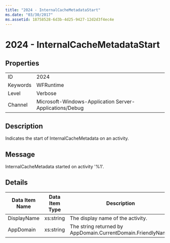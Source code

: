 ```yaml
---
title: "2024 - InternalCacheMetadataStart"
ms.date: "03/30/2017"
ms.assetid: 18758528-6d3b-4d25-9427-12d2d3f4ec4e
---
```

# 2024 - InternalCacheMetadataStart
## Properties  


|||  
|-|-|  
|ID|2024|  
|Keywords|WFRuntime|  
|Level|Verbose|  
|Channel|Microsoft-Windows-Application Server-Applications/Debug|  

## Description  
 Indicates the start of InternalCacheMetadata on an activity.  

## Message  
 InternalCacheMetadata started on activity '%1'.  

## Details  


| Data Item Name | Data Item Type |                         Description                          |
|----------------|----------------|--------------------------------------------------------------|
|  DisplayName   |   xs:string    |              The display name of the activity.               |
|   AppDomain    |   xs:string    | The string returned by AppDomain.CurrentDomain.FriendlyName. |

